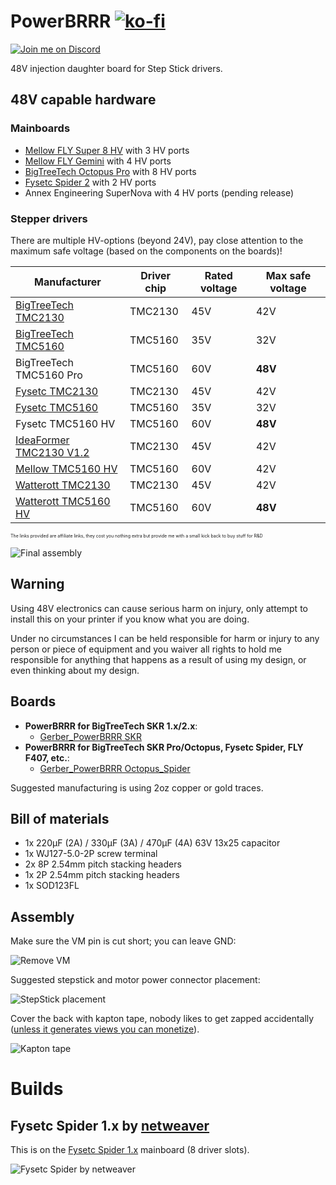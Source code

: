 # PowerBRRR [![ko-fi](https://ko-fi.com/img/githubbutton_sm.svg)](https://ko-fi.com/O4O87Q19F)

[![Join me on Discord](https://discord.com/api/guilds/859029902648672256/widget.png?style=banner2)](https://discord.gg/J5ZarAe6) 

48V injection daughter board for Step Stick drivers.

## 48V capable hardware

### Mainboards

* [Mellow FLY Super 8 HV](https://s.click.aliexpress.com/e/_ApXre6) with 3 HV ports
* [Mellow FLY Gemini](https://s.click.aliexpress.com/e/_AWuUII) with 4 HV ports
* [BigTreeTech Octopus Pro](https://s.click.aliexpress.com/e/_A7pmpM) with 8 HV ports
* [Fysetc Spider 2](https://s.click.aliexpress.com/e/_Ao7vds) with 2 HV ports
* Annex Engineering SuperNova with 4 HV ports (pending release)

### Stepper drivers

There are multiple HV-options (beyond 24V), pay close attention to the maximum safe voltage (based on the components on the boards)!

| Manufacturer | Driver chip | Rated voltage | Max safe voltage |
|-|-|-|-|
| [BigTreeTech TMC2130](https://s.click.aliexpress.com/e/_AdHelD) | TMC2130 | 45V | 42V |
| [BigTreeTech TMC5160](https://s.click.aliexpress.com/e/_AKRDf1) | TMC5160 | 35V | 32V |
| BigTreeTech TMC5160 Pro | TMC5160 | 60V | **48V** |
| [Fysetc TMC2130](https://s.click.aliexpress.com/e/_ATkJz9) | TMC2130 | 45V | 42V |
| [Fysetc TMC5160](https://s.click.aliexpress.com/e/_ATkJz9) | TMC5160 | 35V | 32V |
| Fysetc TMC5160 HV | TMC5160 | 60V | **48V** |
| [IdeaFormer TMC2130 V1.2](https://s.click.aliexpress.com/e/_AdHelD) | TMC2130 | 45V | 42V |
| [Mellow TMC5160 HV](https://s.click.aliexpress.com/e/_A8PwqQ) | TMC5160 | 60V | 42V |
| [Watterott TMC2130](https://shop.watterott.com/SilentStepStick-TMC2130-Stepper-Motor-Driver) | TMC2130 | 45V | 42V |
| [Watterott TMC5160 HV](https://shop.watterott.com/SilentStepStick-TMC5160-Stepper-motor-driver-HV-V15) | TMC5160 | 60V | **48V** |


<span style="font-size:50%">The links provided are affiliate links, they cost you nothing extra but provide me with a small kick back to buy stuff for R&D</span>

![Final assembly](./images/09F4CF90-5943-41B8-BEAC-B70100F668FB_1_105_c.jpeg)

## Warning
Using 48V electronics can cause serious harm on injury, only attempt to install this on your printer if you know what you are doing.

Under no circumstances I can be held responsible for harm or injury to any person or piece of equipment and you waiver all rights to hold me responsible for anything that happens as a result of using my design, or even thinking about my design.

## Boards

* **PowerBRRR for BigTreeTech SKR 1.x/2.x**:
  * [Gerber_PowerBRRR SKR](./Gerber_PowerBRRR%20SKR_2021-09-22.zip)
* **PowerBRRR for BigTreeTech SKR Pro/Octopus, Fysetc Spider, FLY F407, etc.**: 
  * [Gerber_PowerBRRR Octopus_Spider](./Gerber_PowerBRRR%20Octopus_Spider_2021-09-22.zip)

Suggested manufacturing is using 2oz copper or gold traces.

## Bill of materials

* 1x 220µF (2A) / 330µF (3A) / 470µF (4A) 63V 13x25 capacitor
* 1x WJ127-5.0-2P screw terminal
* 2x 8P 2.54mm pitch stacking headers
* 1x 2P 2.54mm pitch stacking headers
* 1x SOD123FL

## Assembly

Make sure the VM pin is cut short; you can leave GND:

![Remove VM](./images/C28A7719-5B15-4E75-AFF1-D4E878BD47A6_1_105_c.jpeg)

Suggested stepstick and motor power connector placement:

![StepStick placement](./images/BDAB8EB0-31D3-4D04-B1EB-267B53DB9AE4_1_105_c.jpeg)

Cover the back with kapton tape, nobody likes to get zapped accidentally ([unless it generates views you can monetize](https://www.youtube.com/channel/UCJ0-OtVpF0wOKEqT2Z1HEtA)).

![Kapton tape](./images/D83F7161-6625-4BD3-8D6B-E5B84A2D34B2_1_105_c.jpeg)

# Builds

## Fysetc Spider 1.x by [netweaver](https://github.com/netweaver1970)

This is on the [Fysetc Spider 1.x](https://s.click.aliexpress.com/e/_AX27Ty) mainboard (8 driver slots).

![Fysetc Spider by netweaver](./images/fysetc-spider-netweaver.jpg)
